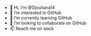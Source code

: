 - 👋 Hi, I’m @Djouliana14
- 👀 I’m interested in GitHub
- 🌱 I’m currently learning GitHub
- 💞️ I’m looking to collaborate on GitHub
- 📫 Reach me on slack

<!---
Djouliana14/Djouliana14 is a ✨ special ✨ repository because its `README.md` (this file) appears on your GitHub profile.
You can click the Preview link to take a look at your changes.
--->
